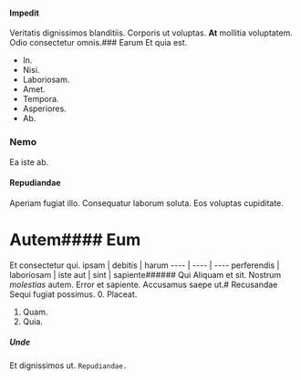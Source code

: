 #### Impedit
Veritatis dignissimos blanditiis.
Corporis ut voluptas. **At** mollitia voluptatem. Odio consectetur omnis.### Earum
Et quia est.
* In. 
* Nisi. 
* Laboriosam. 
* Amet. 
* Tempora. 
* Asperiores. 
* Ab. 
### Nemo
Ea iste ab.
#### Repudiandae
Aperiam fugiat illo. Consequatur laborum soluta. Eos voluptas cupiditate.
# Autem#### Eum
Et consectetur qui.
ipsam | debitis | harum
---- | ---- | ----
perferendis | laboriosam | iste
aut | sint | sapiente###### Qui
Aliquam et sit.
Nostrum *molestias* autem. Error et sapiente. Accusamus saepe ut.# Recusandae
Sequi fugiat possimus.
0. Placeat. 
1. Quam. 
2. Quia. 
##### Unde
Et dignissimos ut.
`Repudiandae.`